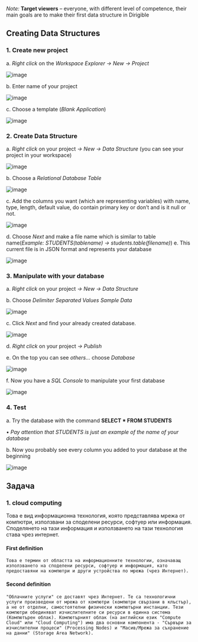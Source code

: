 *Note:*	**Target viewers** – everyone, with different level of competence, their main goals are to make their first data structure in Dirigible
## Creating Data Structures
### 1.	Create new project
a.	*Right click* on the *Workspace Explorer -> New -> Project* 

![image](https://github.com/dirigiblelabs/curriculum/blob/master/IvaMilusheva/Images/new-project-2.PNG "newproject")

b.	Enter name of your project 

![image](https://github.com/dirigiblelabs/curriculum/blob/master/IvaMilusheva/Images/new-project-2.PNG "newproject")

c.	Choose a template (*Blank Application*)  

![image](https://github.com/dirigiblelabs/curriculum/blob/master/IvaMilusheva/Images/new-project-2.PNG "newproject")


### 2.	Create Data Structure
a.	*Right click* on your project *-> New -> Data Structure* (you can see your project in your workspace) 
 
 ![image](https://github.com/dirigiblelabs/curriculum/blob/master/IvaMilusheva/Images/new-project-2.PNG "newproject")
 
b.	Choose a *Relational Database Table*

![image](https://github.com/dirigiblelabs/curriculum/blob/master/IvaMilusheva/Images/new-project-2.PNG "newproject")

c.	Add the columns you want (which are representing variables) with name, type, length, default value, do contain primary key or don’t and is it null or not. 
 
 ![image](https://github.com/dirigiblelabs/curriculum/blob/master/IvaMilusheva/Images/new-project-2.PNG "newproject")
 
d.	Choose *Next* and make a file name which is similar to table name(*Example: STUDENTS(tablename) -> students.table(filename)*)
e.	This current file is in JSON format and represents your database
 
 ![image](https://github.com/dirigiblelabs/curriculum/blob/master/IvaMilusheva/Images/new-project-2.PNG "newproject")
 
### 3.	Manipulate with your database
a.	*Right click* on your project *-> New -> Data Structure*

b.	Choose *Delimiter Separated Values Sample Data*
 
 ![image](https://github.com/dirigiblelabs/curriculum/blob/master/IvaMilusheva/Images/new-project-2.PNG "newproject")
 
c.	Click *Next* and find your already created database.
  
  ![image](https://github.com/dirigiblelabs/curriculum/blob/master/IvaMilusheva/Images/new-project-2.PNG "newproject")
  
d.	*Right click* on your project *-> Publish*

e.	On the top you can see *others…* choose *Database*
 
 ![image](https://github.com/dirigiblelabs/curriculum/blob/master/IvaMilusheva/Images/new-project-2.PNG "newproject")
 
f.	Now you have a *SQL Console* to manipulate your first database

![image](https://github.com/dirigiblelabs/curriculum/blob/master/IvaMilusheva/Images/new-project-2.PNG "newproject")
 
### 4.	Test
a.	Try the database with the command **SELECT * FROM STUDENTS**

   •	*Pay attention that STUDENTS is just an example of the name of your database*

b.	Now you probably see every column you added to your database at the beginning
 
 ![image](https://github.com/dirigiblelabs/curriculum/blob/master/IvaMilusheva/Images/new-project-2.PNG "newproject")

## Задача 

### 1. **cloud computing** 

Това е вид информационна технология, която представлява мрежа от компютри, използвани за споделени ресурси, софтуер или информация. Споделянето на тази информация и използването на тази технология става чрез интернет. 

#### First definition
	Това е термин от областта на информационните технологии, означаващ използването на споделени ресурси, софтуер и информация, като предоставяни на компютри и други устройства по мрежа (чрез Интернет).


#### Second definition
	"Облачните услуги" се доставят чрез Интернет. Те са технологични услуги произведени от мрежа от компютри (компютри свързани в клъстър), а не от отделни, самостоятелни физически компютърни инстанции. Тези компютри обединяват изчислителните си ресурси в единна система (Компютърен облак). Компютърният облак (на английски език "Compute Cloud" или "Cloud Computing") има два основни компонента - "Сървъри за изчислителни процеси" (Processing Nodes) и "Масив/Мрежа за съхранение на данни" (Storage Area Network).
